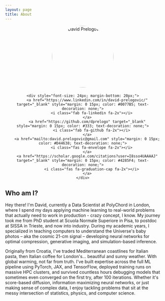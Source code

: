 ```yaml
---
layout: page
title: About
---
```


<head>
    <link rel="stylesheet" href="https://cdnjs.cloudflare.com/ajax/libs/font-awesome/6.0.0/css/all.min.css">
</head>

<div style="text-align: center; margin-bottom: 30px;">
    <img src="{{ site.baseurl }}/public/images/profile_photo.jpg" 
         alt="David Prelogović" 
         style="border-radius: 50%; width: 200px; height: 200px; object-fit: cover; margin-bottom: 20px; display: block; margin-left: auto; margin-right: auto;">
    
    <div style="font-size: 24px; margin-bottom: 20px;">
        <a href="https://www.linkedin.com/in/david-prelogovic/" target="_blank" style="margin: 0 15px; color: #0077B5; text-decoration: none;">
            <i class="fab fa-linkedin fa-2x"></i>
        </a>
        <a href="https://github.com/dprelogo" target="_blank" style="margin: 0 15px; color: #333; text-decoration: none;">
            <i class="fab fa-github fa-2x"></i>
        </a>
        <a href="mailto:david.prelogovic@gmail.com" style="margin: 0 15px; color: #D44638; text-decoration: none;">
            <i class="fas fa-envelope fa-2x"></i>
        </a>
        <a href="https://scholar.google.com/citations?user=I8sso4UAAAAJ" target="_blank" style="margin: 0 15px; color: #4285F4; text-decoration: none;">
            <i class="fas fa-graduation-cap fa-2x"></i>
        </a>
    </div>
</div>

## Who am I?

Hey there! I'm David, currently a Data Scientist at PolyChord in London, where I spend my days applying machine learning to real-world problems that actually need to work in production - crazy concept, I know. My journey took me from PhD student at Scuola Normale Superiore in Pisa, to postdoc at SISSA in Trieste, and now into industry. During my academic years, I specialized in teaching computers to understand the Universe's baby photos – aka the cosmic 21-cm signal – developing neural networks for optimal compression, generative imaging, and simulation-based inference.

Originally from Croatia, I've traded Mediterranean coastlines for Italian pasta, then Italian coffee for London's... beautiful and sunny weather. With global warming, not far from truth. I've built expertise across the full ML pipeline using PyTorch, JAX, and TensorFlow, deployed training runs on massive HPC clusters, and survived countless hours debugging models that sometimes even converged on the first try, after 100 iterations. Whether it's score-based diffusion, information maximizing neural networks, or just making sense of complex data, I enjoy tackling problems that sit at the messy intersection of statistics, physics, and computer science.
